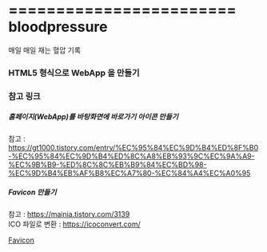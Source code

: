========================
   bloodpressure
========================

매일 매일 재는 혈압 기록

### HTML5 형식으로 WebApp 을 만들기



### 참고 링크

##### 홈페이지(WebApp)를 바탕화면에 바로가기 아이콘 만들기
참고 : https://gt1000.tistory.com/entry/%EC%95%84%EC%9D%B4%ED%8F%B0-%EC%95%84%EC%9D%B4%ED%8C%A8%EB%93%9C%EC%9A%A9-%EC%9B%B9-%ED%8C%8C%EB%B9%84%EC%BD%98-%EC%9D%B4%EB%AF%B8%EC%A7%80-%EC%84%A4%EC%A0%95

##### Favicon 만들기
참고 : https://mainia.tistory.com/3139  
ICO 파일로 변환 : https://icoconvert.com/

[Favicon](https://icoconvert.com/)

